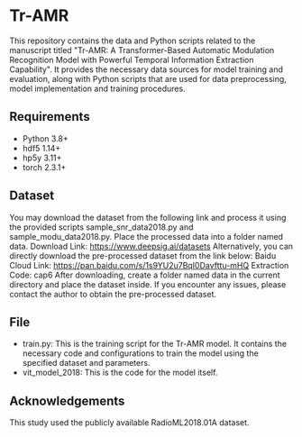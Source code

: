 # Tr-AMR
This repository contains the data and Python scripts related to the manuscript titled "Tr-AMR: A Transformer-Based Automatic Modulation Recognition Model with Powerful Temporal Information Extraction Capability". It provides the necessary data sources for model training and evaluation, along with Python scripts that are used for data preprocessing, model implementation and training procedures.
## Requirements
* Python 3.8+
* hdf5 1.14+
* hp5y 3.11+
* torch 2.3.1+
## Dataset
You may download the dataset from the following link and process it using the provided scripts sample_snr_data2018.py and sample_modu_data2018.py. Place the processed data into a folder named data.
Download Link: https://www.deepsig.ai/datasets
Alternatively, you can directly download the pre-processed dataset from the link below:
Baidu Cloud Link: https://pan.baidu.com/s/1s9YU2u7BqI0Davfttu-mHQ
Extraction Code: cap6
After downloading, create a folder named data in the current directory and place the dataset inside. If you encounter any issues, please contact the author to obtain the pre-processed dataset.
## File
* train.py: This is the training script for the Tr-AMR model. It contains the necessary code and configurations to train 
the model using the specified dataset and parameters.
* vit_model_2018: This is the code for the model itself.
## Acknowledgements
This study used the publicly available RadioML2018.01A dataset.
